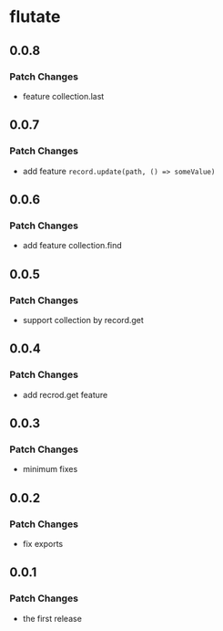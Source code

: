 # flutate

## 0.0.8

### Patch Changes

- feature collection.last

## 0.0.7

### Patch Changes

- add feature `record.update(path, () => someValue)`

## 0.0.6

### Patch Changes

- add feature collection.find

## 0.0.5

### Patch Changes

- support collection by record.get

## 0.0.4

### Patch Changes

- add recrod.get feature

## 0.0.3

### Patch Changes

- minimum fixes

## 0.0.2

### Patch Changes

- fix exports

## 0.0.1

### Patch Changes

- the first release
